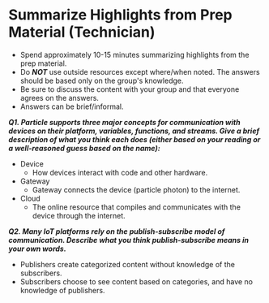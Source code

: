 
# Summarize Highlights from Prep Material (Technician)

- Spend approximately 10-15 minutes summarizing highlights from the prep material.
- Do ***NOT*** use outside resources except where/when noted.  The answers should be based only on the group's knowledge.
- Be sure to discuss the content with your group and that everyone agrees on the answers.
- Answers can be brief/informal.

***Q1. Particle supports three major concepts for communication with devices on their platform, variables, functions, and streams.  Give a brief description of what you think each does (either based on your reading or a well-reasoned guess based on the name):***

* Device
	* How devices interact with code and other hardware.
* Gateway
	* Gateway connects the device (particle photon) to the internet.
* Cloud
	* The online resource that compiles and communicates with the device through the internet.

***Q2. Many IoT platforms rely on the publish-subscribe model of communication. Describe what you think publish-subscribe means in your own words.***

* Publishers create categorized content without knowledge of the subscribers. 
* Subscribers choose to see content based on categories, and have no knowledge of publishers.